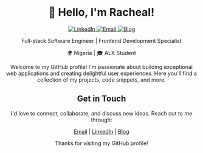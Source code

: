 <h1 align="center">👋 Hello, I'm Racheal!</h1>

<p align="center">
  <a href="https://www.linkedin.com/in/joye-a-racheal" target="_blank">
    <img alt="LinkedIn" src="https://img.shields.io/badge/-LinkedIn-0A66C2?style=flat&logo=linkedin&logoColor=white" />
  </a>
  <a href="mailto:ainaoluwadamilolaracheal@gmail.com" target="_blank">
    <img alt="Email" src="https://img.shields.io/badge/-Email-D14836?style=flat&logo=gmail&logoColor=white" />
  </a>
  <a href="https://globaljoye.hashnode.dev" target="_blank">
    <img alt="Blog" src="https://img.shields.io/badge/-Blog-FF5722?style=flat&logo=rss&logoColor=white" />
  </a>
</p>

<p align="center">Full-stack Software Engineer | Frontend Development Specialist</p>

<p align="center">🌍 Nigeria | 🎓 ALX Student</p>

<p align="center">Welcome to my GitHub profile! I'm passionate about building exceptional web applications and creating delightful user experiences. Here you'll find a collection of my projects, code snippets, and more.</p>

<h2 align="center">Get in Touch</h2>

<p align="center">I'd love to connect, collaborate, and discuss new ideas. Reach out to me through:</p>

<p align="center">
  <a href="mailto:ainaoluwadamilolaracheal@gmail.com">Email</a> |
  <a href="https://www.linkedin.com/in/joye-a-racheal">LinkedIn</a> |
  <a href="https://globaljoye.hashnode.dev">Blog</a>
</p>
<p align="center">Thanks for visiting my GitHub profile!</p>

